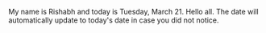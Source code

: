 My name is Rishabh and today is Tuesday, March 21. Hello all. The date will automatically update to today's date in case you did not notice.
